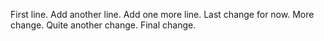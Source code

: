 First line.
Add another line.
Add one more line.
Last change for now.
More change.
Quite another change.
Final change.
